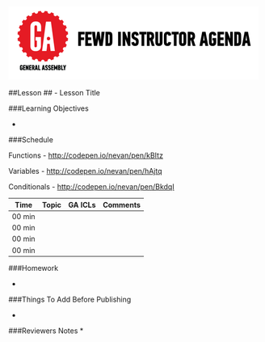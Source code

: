 
![GeneralAssemb.ly](../../assets/ICL_icons/instr_agenda.png)


##Lesson ## - Lesson Title


###Learning Objectives

*	



###Schedule

Functions - http://codepen.io/nevan/pen/kBItz

Variables - http://codepen.io/nevan/pen/hAjtq

Conditionals - http://codepen.io/nevan/pen/BkdqI


| Time        | Topic| GA ICLs| Comments |
| ------------- |:-------------|:-------------------|:----------------|
| 00 min | | | |
| 00 min | | | |
| 00 min | | | |
| 00 min | | | |


###Homework

*	



###Things To Add Before Publishing


*	


###Reviewers Notes
*	